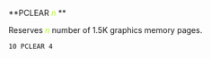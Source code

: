 **PCLEAR <span style="color:#AAFF00;">*n*</span> **

Reserves <span style="color:#AAFF00;">*n*</span>  number of 1.5K graphics memory pages.

```ecb2
10 PCLEAR 4
```
